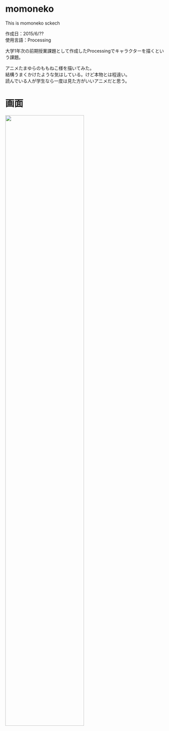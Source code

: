 # momoneko
This is momoneko sckech

作成日：2015/6/??  
使用言語：Processing  

大学1年次の前期授業課題として作成したProcessingでキャラクターを描くという課題。

アニメたまゆらのももねこ様を描いてみた。  
結構うまくかけたような気はしている。けど本物とは程遠い。  
読んでいる人が学生なら一度は見た方がいいアニメだと思う。

# 画面

<img src ="https://user-images.githubusercontent.com/32414468/41188581-96c5b17e-6bfa-11e8-9126-2ea27a814505.JPG" width =70%>
